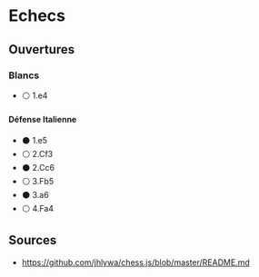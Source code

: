 # Echecs

## Ouvertures

### Blancs

- ⚪️ 1.e4

#### Défense Italienne

- ⚫️ 1.e5
- ⚪️ 2.Cf3
- ⚫️ 2.Cc6
- ⚪️ 3.Fb5
- ⚫️ 3.a6
- ⚪️ 4.Fa4

## Sources

- https://github.com/jhlywa/chess.js/blob/master/README.md